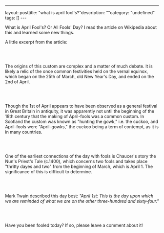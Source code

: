 --- 
layout: posttitle: "what is april fool's?"description: ""category: "undefined" tags: [] --- <p>What is April Fool's? Or All Fools' Day? I read the article on Wikipedia about this and learned some new things.</p> <p>A little excerpt from the article:</p> <br/><br/><p>The origins of this custom are complex and a matter of much debate. It is likely a relic of the once common festivities held on the vernal equinox, which began on the 25th of March, old New Year's Day, and ended on the 2nd of April.</p><br/><br/><p>Though the 1st of April appears to have been observed as a general festival in Great Britain in antiquity, it was apparently not until the beginning of the 18th century that the making of April-fools was a common custom. In Scotland the custom was known as "hunting the gowk," i.e. the cuckoo, and April-fools were "April-gowks," the cuckoo being a term of contempt, as it is in many countries.</p><br/><br/><p>One of the earliest connections of the day with fools is Chaucer's story the Nun's Priest's Tale (c.1400), which concerns two fools and takes place "thritty dayes and two" from the beginning of March, which is April 1. The significance of this is difficult to determine.</p><br/><br/><p>Mark Twain described this day best: <i>"April 1st: This is the day upon which we are reminded of what we are on the other three-hundred and sixty-four."</i></p><br/><br/><p>Have you been fooled today? If so, please leave a comment about it! </p>